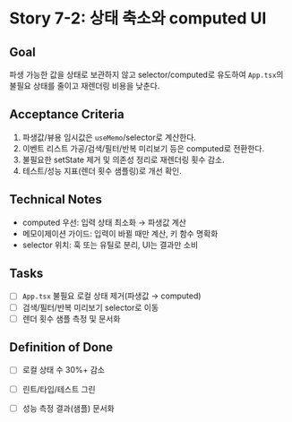 # Story 7-2: 상태 축소와 computed UI

## Goal

파생 가능한 값을 상태로 보관하지 않고 selector/computed로 유도하여 `App.tsx`의 불필요 상태를 줄이고 재렌더링 비용을 낮춘다.

## Acceptance Criteria

1. 파생값/뷰용 임시값은 `useMemo`/selector로 계산한다.
2. 이벤트 리스트 가공/검색/필터/반복 미리보기 등은 computed로 전환한다.
3. 불필요한 setState 제거 및 의존성 정리로 재렌더링 횟수 감소.
4. 테스트/성능 지표(렌더 횟수 샘플링)로 개선 확인.

## Technical Notes

- computed 우선: 입력 상태 최소화 → 파생값 계산
- 메모이제이션 가이드: 입력이 바뀔 때만 계산, 키 함수 명확화
- selector 위치: 훅 또는 유틸로 분리, UI는 결과만 소비

## Tasks

- [ ] `App.tsx` 불필요 로컬 상태 제거(파생값 → computed)
- [ ] 검색/필터/반복 미리보기 selector로 이동
- [ ] 렌더 횟수 샘플 측정 및 문서화

## Definition of Done

- [ ] 로컬 상태 수 30%+ 감소
- [ ] 린트/타입/테스트 그린
- [ ] 성능 측정 결과(샘플) 문서화


